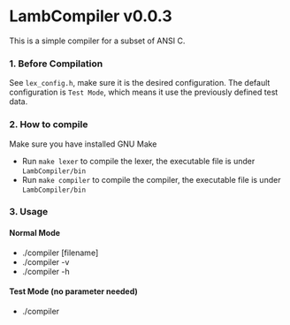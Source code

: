 # LambCompiler v0.0.3

This is a simple compiler for a subset of ANSI C.

### 1. Before Compilation
See `lex_config.h`, make sure it is the desired configuration. The default configuration is `Test Mode`, which means it use the previously defined test data.

### 2. How to compile
Make sure you have installed GNU Make

* Run `make lexer` to compile the lexer, the executable file is under `LambCompiler/bin`
* Run `make compiler` to compile the compiler, the executable file is under `LambCompiler/bin`

### 3. Usage

#### Normal Mode
* ./compiler [filename]
* ./compiler -v
* ./compiler -h

#### Test Mode (no parameter needed)
* ./compiler


